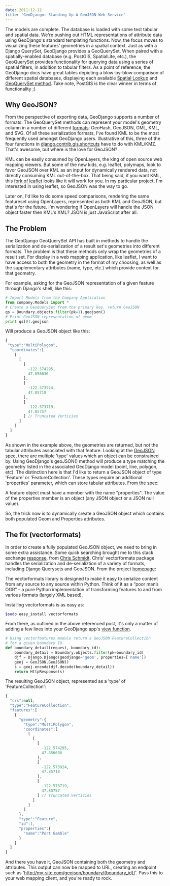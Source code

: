 ```yaml
---
date: 2011-12-12
title: 'GeoDjango: Standing Up A GeoJSON Web-Service'
---
```


The models are complete. The database is loaded with some test tabular and spatial data. We're pushing out HTML representations of attribute data using GeoDjango's standard templating functions. Now, the focus moves to visualizing these features' geometries in a spatial context. Just as with a Django QuerySet, GeoDjango provides a GeoQuerySet. <!-- more --> When paired with a spatially-enabled database (e.g. PostGIS, SpatialLite, etc.), the GeoQuerySet provides functionality for querying data using a series of spatial filters, in addition to tabular filters. As a point of reference, the GeoDjango docs have great tables depicting a blow-by-blow comparison of different spatial databases, displaying each available [Spatial Lookup](https://docs.djangoproject.com/en/dev/ref/contrib/gis/db-api/#spatial-lookup-compatibility) and [GeoQuerySet method](https://docs.djangoproject.com/en/dev/ref/contrib/gis/db-api/#geoqueryset-methods). Take note, PostGIS is the clear winner in terms of functionality ;)



## Why GeoJSON?


From the perspective of exporting data, GeoDjango supports a number of formats. The GeoQuerySet methods can represent your model's geometry column in a number of different [formats](https://docs.djangoproject.com/en/dev/ref/contrib/gis/geoquerysets/#geometry-output): GeoHash, GeoJSON, GML, KML, and SVG. Of all these serialization formats, I've found KML to be the most frequently used amongst GeoDjango users. Illustrative of this, three of the four functions in [django.contrib.gis.shortcuts](https://code.djangoproject.com/browser/django/trunk/django/contrib/gis/shortcuts.py) have to do with KML/KMZ. That's awesome, but where is the love for GeoJSON?

KML can be easily consumed by OpenLayers, the king of open source web mapping viewers. But some of the new kids, e.g. leaflet, polymaps, look to favor GeoJSON over KML as an input for dynamically rendered data, not directly consuming KML out-of-the-box. That being said, if you want KML, this [fork of leaflet](https://github.com/shramov/Leaflet/tree/master/src/layer) looks like it will work for you. In my particular project, I'm interested in using leaflet, so GeoJSON was the way to go.

Later on, I'd like to do some speed comparisons, rendering the same featureset using OpenLayers, represented as both KML and GeoJSON, but that's for the future. I'm wondering if OpenLayers will handle the JSON object faster then KML's XML? JSON is just JavaScript after all.



## The Problem


The GeoDjango GeoQuerySet API has built in methods to handle the serialization and de-serialization of a result set's geometries into different formats. The problem is that these methods only wrap the geometries of a result set. For display in a web mapping application, like leaflet, I want to have access to both the geometry in the format of my choosing, as well as the supplementary attributes (name, type, etc.) which provide context for that geometry.

For example, asking for the GeoJSON representation of a given feature through Django's shell, like this:

```python
# Import Models from the Company Application
from company.Models import *
# Create a GeoQuerySet from the primary key, return GeoJSON
qs = Boundary.objects.filter(pk=1).geojson()
# Print GeoJSON representation of geom
print qs[0].geojson
```

Will produce a GeoJSON object like this:

```javascript
{
 "type":"MultiPolygon",
  "coordinates":[
    [
      [
        [
          -122.574295,
          47.856636
        ],
        [
          -122.573924,
          47.85718
        ],
        [
          -122.573719,
          47.85757
        ] // Truncated Verticies
      ]
    ]
  ]
}
```

As shown in the example above, the geometries are returned, but not the tabular attributes associated with that feature. Looking at the [GeoJSON spec](http://geojson.org/geojson-spec.html), there are multiple 'type' values which an object can be constrained by. Using GeoDjango's geoJSON() method will produce a type matching the geometry listed in the associated GeoDjango model (point, line, polygon, etc). The distinction here is that I'd like to return a GeoJSON object of type 'Feature' or 'FeatureCollection'. These types require an additional 'properties' parameter, which can store tabular attributes. From the spec:



> 
A feature object must have a member with the name "properties". The value of the properties member is an object (any JSON object or a JSON null value).




So, the trick now is to dynamically create a GeoJSON object which contains both populated Geom and Properties attributes.



## The fix (vectorformats)


In order to create a fully populated GeoJSON object, we need to bring in some extra assistance. Some quick searching brought me to this stack exchange [response](http://stackoverflow.com/questions/3034482/rendering-spatial-data-of-geoqueryset-in-a-custom-view-on-geodjango), from [Chris Schmidt](http://crschmidt.net/blog/). Chris' vectorformats package handles the serialization and de-serializtion of a variety of formats, including Django Querysets and GeoJSON. From the project [homepage](http://packages.python.org/vectorformats/):



> 
The vectorformats library is designed to make it easy to serialize content from any source to any source within Python. Think of it as a “poor man’s OGR” – a pure Python implementation of transforming features to and from various formats (largely XML based).




Installing vectorformats is as easy as:

``` bash
$sudo easy_install vectorformats
```

From there, as outlined in the above referenced post, it's only a matter of adding a few lines into your GeoDjango app's [view function](https://github.com/mattmakesmaps/geodjango/blob/master/sampling/views.py).

``` python
# Using vectorfeatures module return a GeoJSON FeatureCollection
# for a given boundary ID.
def boundary_detail(request, boundary_id):
    boundary_detail = Boundary.objects.filter(pk=boundary_id)
    djf = Django.Django(geodjango='geom', properties=['name'])
    geoj = GeoJSON.GeoJSON()
    s = geoj.encode(djf.decode(boundary_detail))
    return HttpResponse(s)
```

The resulting GeoJSON object, represented as a 'type' of 'FeatureCollection':

``` javascript
{
  "crs":null,
  "type":"FeatureCollection",
  "features":[
    {
      "geometry":{
        "type":"MultiPolygon",
        "coordinates":[
          [
            [
              [
                -122.574295,
                47.856636
              ],
              [
                -122.573924,
                47.85718
              ],
              [
                -122.573719,
                47.85757
              ] // Truncated Verticies
            ]
          ]
        ]
      },
      "type":"Feature",
      "id":1,
      "properties":{
        "name":"Port Gamble"
      }
    }
  ]
}
```

And there you have it, GeoJSON containing both the geometry and attributes. This output can now be mapped to URL, creating an endpoint such as 'http://my-site.com/geojson/boundary/{boundary_id}/'. Pass this to your web mapping client, and you're ready to rock.
